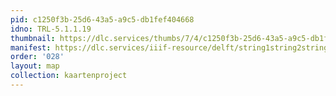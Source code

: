 ```yaml
---
pid: c1250f3b-25d6-43a5-a9c5-db1fef404668
idno: TRL-5.1.1.19
thumbnail: https://dlc.services/thumbs/7/4/c1250f3b-25d6-43a5-a9c5-db1fef404668/full/400,339/0/default.jpg
manifest: https://dlc.services/iiif-resource/delft/string1string2string3/kaartenproject-2007/TRL-5.1.1.19
order: '028'
layout: map
collection: kaartenproject
---
```


